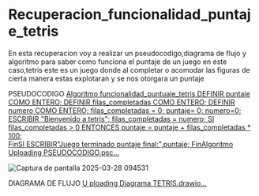 # Recuperacion_funcionalidad_puntaje_tetris
En esta recuperacion voy a realizar un pseudocodigo,diagrama de flujo y algoritmo para saber como funciona el puntaje de un juego en este caso,tetris este es un juego donde al completar o 
acomodar las figuras de cierta manera estas explotaran y se nos otorgara un puntaje 



PSEUDOCODIGO
[Algoritmo funcionalidad_puntuaje_tetris
	DEFINIR puntaje COMO ENTERO;
	DEFINIR filas_completadas COMO ENTERO;
	DEFINIR numero COMO ENTERO;
	filas_completadas = 0;
	puntaje= 0; 
	numero=0;
	ESCRIBIR "Bienvenido a tetris";
	filas_completadas = numero;
	SI filas_completadas > 0 ENTONCES
	puntaje = puntaje + filas_completadas * 100;	
FinSI
ESCRIBIR"Juego terminado puntaje final:",puntaje;
FinAlgoritmo
Uploading PSEUDOCODIGO.psc…]()

![Captura de pantalla 2025-03-28 094531](https://github.com/user-attachments/assets/c366ff89-5a59-491e-8080-f8353fc6386e)


DIAGRAMA DE FLUJO
[U<mxfile host="app.diagrams.net" agent="Mozilla/5.0 (Windows NT 10.0; Win64; x64) AppleWebKit/537.36 (KHTML, like Gecko) Chrome/134.0.0.0 Safari/537.36" version="26.1.3">
  <diagram name="Página-1" id="yz_0NU_y8Ucjf3_ebRbI">
    <mxGraphModel dx="1034" dy="1623" grid="1" gridSize="10" guides="1" tooltips="1" connect="1" arrows="1" fold="1" page="1" pageScale="1" pageWidth="827" pageHeight="1169" math="0" shadow="0">
      <root>
        <mxCell id="0" />
        <mxCell id="1" parent="0" />
        <mxCell id="IrhKcL5lx_eICvQf7MEP-6" style="edgeStyle=orthogonalEdgeStyle;rounded=0;orthogonalLoop=1;jettySize=auto;html=1;exitX=0.5;exitY=1;exitDx=0;exitDy=0;entryX=0.5;entryY=0;entryDx=0;entryDy=0;" parent="1" source="IrhKcL5lx_eICvQf7MEP-1" target="IrhKcL5lx_eICvQf7MEP-4" edge="1">
          <mxGeometry relative="1" as="geometry" />
        </mxCell>
        <mxCell id="IrhKcL5lx_eICvQf7MEP-1" value="INICIO" style="ellipse;whiteSpace=wrap;html=1;" parent="1" vertex="1">
          <mxGeometry x="330" y="-550" width="150" height="80" as="geometry" />
        </mxCell>
        <mxCell id="IrhKcL5lx_eICvQf7MEP-2" value="FIN" style="ellipse;whiteSpace=wrap;html=1;" parent="1" vertex="1">
          <mxGeometry x="345" y="1000" width="120" height="80" as="geometry" />
        </mxCell>
        <mxCell id="IrhKcL5lx_eICvQf7MEP-7" style="edgeStyle=orthogonalEdgeStyle;rounded=0;orthogonalLoop=1;jettySize=auto;html=1;exitX=0.5;exitY=1;exitDx=0;exitDy=0;entryX=0.5;entryY=0;entryDx=0;entryDy=0;" parent="1" source="IrhKcL5lx_eICvQf7MEP-4" target="IrhKcL5lx_eICvQf7MEP-5" edge="1">
          <mxGeometry relative="1" as="geometry" />
        </mxCell>
        <mxCell id="IrhKcL5lx_eICvQf7MEP-4" value="&lt;font style=&quot;vertical-align: inherit;&quot;&gt;&lt;font style=&quot;vertical-align: inherit;&quot;&gt;&lt;font style=&quot;vertical-align: inherit;&quot;&gt;&lt;font style=&quot;vertical-align: inherit;&quot;&gt;DEFINIR puntaje COMO ENTERO&lt;/font&gt;&lt;/font&gt;&lt;/font&gt;&lt;/font&gt;" style="rounded=0;whiteSpace=wrap;html=1;" parent="1" vertex="1">
          <mxGeometry x="345" y="-430" width="120" height="60" as="geometry" />
        </mxCell>
        <mxCell id="IrhKcL5lx_eICvQf7MEP-10" style="edgeStyle=orthogonalEdgeStyle;rounded=0;orthogonalLoop=1;jettySize=auto;html=1;exitX=0.5;exitY=1;exitDx=0;exitDy=0;entryX=0.5;entryY=0;entryDx=0;entryDy=0;" parent="1" source="IrhKcL5lx_eICvQf7MEP-5" target="IrhKcL5lx_eICvQf7MEP-8" edge="1">
          <mxGeometry relative="1" as="geometry" />
        </mxCell>
        <mxCell id="IrhKcL5lx_eICvQf7MEP-5" value="&lt;font style=&quot;vertical-align: inherit;&quot;&gt;&lt;font style=&quot;vertical-align: inherit;&quot;&gt;DEFINIR filas_completadas COMO ENTERO&lt;/font&gt;&lt;/font&gt;" style="rounded=0;whiteSpace=wrap;html=1;" parent="1" vertex="1">
          <mxGeometry x="345" y="-330" width="120" height="60" as="geometry" />
        </mxCell>
        <mxCell id="IrhKcL5lx_eICvQf7MEP-8" value="&lt;font style=&quot;vertical-align: inherit;&quot;&gt;&lt;font style=&quot;vertical-align: inherit;&quot;&gt;DEFINIR numero COMO ENTERO&lt;/font&gt;&lt;/font&gt;" style="rounded=0;whiteSpace=wrap;html=1;" parent="1" vertex="1">
          <mxGeometry x="345" y="-240" width="120" height="60" as="geometry" />
        </mxCell>
        <mxCell id="IrhKcL5lx_eICvQf7MEP-14" style="edgeStyle=orthogonalEdgeStyle;rounded=0;orthogonalLoop=1;jettySize=auto;html=1;entryX=0.5;entryY=0;entryDx=0;entryDy=0;" parent="1" source="IrhKcL5lx_eICvQf7MEP-11" edge="1">
          <mxGeometry relative="1" as="geometry">
            <mxPoint x="405" y="310" as="targetPoint" />
          </mxGeometry>
        </mxCell>
        <mxCell id="IrhKcL5lx_eICvQf7MEP-11" value="&lt;font style=&quot;vertical-align: inherit;&quot;&gt;&lt;font style=&quot;vertical-align: inherit;&quot;&gt;ESCRIBIR&quot;Bienvenido a tetris &quot;&lt;/font&gt;&lt;/font&gt;" style="shape=parallelogram;perimeter=parallelogramPerimeter;whiteSpace=wrap;html=1;fixedSize=1;" parent="1" vertex="1">
          <mxGeometry x="255" y="180" width="300" height="80" as="geometry" />
        </mxCell>
        <mxCell id="IrhKcL5lx_eICvQf7MEP-24" style="edgeStyle=orthogonalEdgeStyle;rounded=0;orthogonalLoop=1;jettySize=auto;html=1;exitX=0.5;exitY=1;exitDx=0;exitDy=0;entryX=0.5;entryY=0;entryDx=0;entryDy=0;" parent="1" target="IrhKcL5lx_eICvQf7MEP-15" edge="1">
          <mxGeometry relative="1" as="geometry">
            <mxPoint x="405" y="370" as="sourcePoint" />
          </mxGeometry>
        </mxCell>
        <mxCell id="IrhKcL5lx_eICvQf7MEP-16" value="SI" style="edgeStyle=orthogonalEdgeStyle;rounded=0;orthogonalLoop=1;jettySize=auto;html=1;" parent="1" source="IrhKcL5lx_eICvQf7MEP-15" edge="1">
          <mxGeometry x="0.1053" y="-5" relative="1" as="geometry">
            <mxPoint x="600" y="540" as="targetPoint" />
            <Array as="points">
              <mxPoint x="600" y="455" />
            </Array>
            <mxPoint x="5" y="-5" as="offset" />
          </mxGeometry>
        </mxCell>
        <mxCell id="IrhKcL5lx_eICvQf7MEP-17" value="NO" style="edgeStyle=orthogonalEdgeStyle;rounded=0;orthogonalLoop=1;jettySize=auto;html=1;" parent="1" source="IrhKcL5lx_eICvQf7MEP-15" edge="1">
          <mxGeometry x="-0.0658" y="-5" relative="1" as="geometry">
            <mxPoint x="240" y="540" as="targetPoint" />
            <Array as="points">
              <mxPoint x="241" y="455" />
            </Array>
            <mxPoint x="5" y="-5" as="offset" />
          </mxGeometry>
        </mxCell>
        <mxCell id="IrhKcL5lx_eICvQf7MEP-15" value="&lt;font style=&quot;vertical-align: inherit;&quot;&gt;&lt;font style=&quot;vertical-align: inherit;&quot;&gt;filas_completadas es &amp;gt; 0&lt;/font&gt;&lt;/font&gt;" style="rhombus;whiteSpace=wrap;html=1;" parent="1" vertex="1">
          <mxGeometry x="315" y="400" width="180" height="110" as="geometry" />
        </mxCell>
        <mxCell id="IrhKcL5lx_eICvQf7MEP-18" value="ESCRIBIR &quot;No completo ninguna fila&quot;" style="shape=parallelogram;perimeter=parallelogramPerimeter;whiteSpace=wrap;html=1;fixedSize=1;" parent="1" vertex="1">
          <mxGeometry x="150" y="540" width="160" height="60" as="geometry" />
        </mxCell>
        <mxCell id="IErN1is4IflzrCL0zltt-16" style="edgeStyle=orthogonalEdgeStyle;rounded=0;orthogonalLoop=1;jettySize=auto;html=1;exitX=0.5;exitY=1;exitDx=0;exitDy=0;entryX=1;entryY=0.5;entryDx=0;entryDy=0;" edge="1" parent="1" target="IErN1is4IflzrCL0zltt-11">
          <mxGeometry relative="1" as="geometry">
            <mxPoint x="530" y="950" as="targetPoint" />
            <mxPoint x="630" y="710" as="sourcePoint" />
            <Array as="points">
              <mxPoint x="600" y="710" />
              <mxPoint x="600" y="860" />
            </Array>
          </mxGeometry>
        </mxCell>
        <mxCell id="IrhKcL5lx_eICvQf7MEP-19" value="ESCRIBIR &quot;su puntaje es ,puntaje&quot;" style="shape=parallelogram;perimeter=parallelogramPerimeter;whiteSpace=wrap;html=1;fixedSize=1;" parent="1" vertex="1">
          <mxGeometry x="520" y="650" width="180" height="60" as="geometry" />
        </mxCell>
        <mxCell id="IrhKcL5lx_eICvQf7MEP-21" style="edgeStyle=orthogonalEdgeStyle;rounded=0;orthogonalLoop=1;jettySize=auto;html=1;" parent="1" source="IrhKcL5lx_eICvQf7MEP-20" target="IrhKcL5lx_eICvQf7MEP-19" edge="1">
          <mxGeometry relative="1" as="geometry">
            <Array as="points">
              <mxPoint x="600" y="610" />
              <mxPoint x="600" y="610" />
            </Array>
          </mxGeometry>
        </mxCell>
        <mxCell id="IrhKcL5lx_eICvQf7MEP-20" value="puntaje = puntuaje + filas_completadas * 100" style="rounded=0;whiteSpace=wrap;html=1;" parent="1" vertex="1">
          <mxGeometry x="510" y="540" width="170" height="60" as="geometry" />
        </mxCell>
        <mxCell id="IErN1is4IflzrCL0zltt-6" style="edgeStyle=orthogonalEdgeStyle;rounded=0;orthogonalLoop=1;jettySize=auto;html=1;entryX=0.5;entryY=0;entryDx=0;entryDy=0;" edge="1" parent="1" source="IErN1is4IflzrCL0zltt-2" target="IErN1is4IflzrCL0zltt-5">
          <mxGeometry relative="1" as="geometry" />
        </mxCell>
        <mxCell id="IErN1is4IflzrCL0zltt-2" value="&lt;font style=&quot;vertical-align: inherit;&quot;&gt;&lt;font style=&quot;vertical-align: inherit;&quot;&gt;Filas_completadas=0&lt;/font&gt;&lt;/font&gt;" style="rounded=0;whiteSpace=wrap;html=1;" vertex="1" parent="1">
          <mxGeometry x="345" y="-50" width="120" height="60" as="geometry" />
        </mxCell>
        <mxCell id="IErN1is4IflzrCL0zltt-3" value="" style="edgeStyle=orthogonalEdgeStyle;rounded=0;orthogonalLoop=1;jettySize=auto;html=1;exitX=0.5;exitY=1;exitDx=0;exitDy=0;entryX=0.5;entryY=0;entryDx=0;entryDy=0;" edge="1" parent="1" source="IrhKcL5lx_eICvQf7MEP-8" target="IErN1is4IflzrCL0zltt-1">
          <mxGeometry relative="1" as="geometry">
            <mxPoint x="405" y="-60" as="sourcePoint" />
            <mxPoint x="405" y="180" as="targetPoint" />
          </mxGeometry>
        </mxCell>
        <mxCell id="IErN1is4IflzrCL0zltt-4" style="edgeStyle=orthogonalEdgeStyle;rounded=0;orthogonalLoop=1;jettySize=auto;html=1;" edge="1" parent="1" source="IErN1is4IflzrCL0zltt-1" target="IErN1is4IflzrCL0zltt-2">
          <mxGeometry relative="1" as="geometry" />
        </mxCell>
        <mxCell id="IErN1is4IflzrCL0zltt-1" value="&lt;font style=&quot;vertical-align: inherit;&quot;&gt;&lt;font style=&quot;vertical-align: inherit;&quot;&gt;puntaje=0&lt;/font&gt;&lt;/font&gt;" style="rounded=0;whiteSpace=wrap;html=1;" vertex="1" parent="1">
          <mxGeometry x="345" y="-140" width="120" height="60" as="geometry" />
        </mxCell>
        <mxCell id="IErN1is4IflzrCL0zltt-7" style="edgeStyle=orthogonalEdgeStyle;rounded=0;orthogonalLoop=1;jettySize=auto;html=1;entryX=0.5;entryY=0;entryDx=0;entryDy=0;" edge="1" parent="1" source="IErN1is4IflzrCL0zltt-5" target="IrhKcL5lx_eICvQf7MEP-11">
          <mxGeometry relative="1" as="geometry" />
        </mxCell>
        <mxCell id="IErN1is4IflzrCL0zltt-5" value="&lt;font style=&quot;vertical-align: inherit;&quot;&gt;&lt;font style=&quot;vertical-align: inherit;&quot;&gt;numero=0&lt;/font&gt;&lt;/font&gt;" style="rounded=0;whiteSpace=wrap;html=1;" vertex="1" parent="1">
          <mxGeometry x="345" y="50" width="120" height="60" as="geometry" />
        </mxCell>
        <mxCell id="IErN1is4IflzrCL0zltt-8" value="&lt;font style=&quot;vertical-align: inherit;&quot;&gt;&lt;font style=&quot;vertical-align: inherit;&quot;&gt;&lt;font style=&quot;vertical-align: inherit;&quot;&gt;&lt;font style=&quot;vertical-align: inherit;&quot;&gt;Flas_completadas = numero&lt;/font&gt;&lt;/font&gt;&lt;/font&gt;&lt;/font&gt;" style="rounded=0;whiteSpace=wrap;html=1;" vertex="1" parent="1">
          <mxGeometry x="345" y="310" width="120" height="60" as="geometry" />
        </mxCell>
        <mxCell id="IErN1is4IflzrCL0zltt-21" style="edgeStyle=orthogonalEdgeStyle;rounded=0;orthogonalLoop=1;jettySize=auto;html=1;exitX=0.5;exitY=1;exitDx=0;exitDy=0;entryX=0.5;entryY=0;entryDx=0;entryDy=0;" edge="1" parent="1" source="IErN1is4IflzrCL0zltt-11" target="IrhKcL5lx_eICvQf7MEP-2">
          <mxGeometry relative="1" as="geometry" />
        </mxCell>
        <mxCell id="IErN1is4IflzrCL0zltt-11" value="ESCRIBIR &quot;juego terminado su puntaje es:&quot;,puntaje" style="shape=parallelogram;perimeter=parallelogramPerimeter;whiteSpace=wrap;html=1;fixedSize=1;" vertex="1" parent="1">
          <mxGeometry x="302.5" y="830" width="205" height="60" as="geometry" />
        </mxCell>
        <mxCell id="IErN1is4IflzrCL0zltt-19" style="edgeStyle=orthogonalEdgeStyle;rounded=0;orthogonalLoop=1;jettySize=auto;html=1;exitX=0.5;exitY=1;exitDx=0;exitDy=0;entryX=0;entryY=0.5;entryDx=0;entryDy=0;" edge="1" parent="1" target="IErN1is4IflzrCL0zltt-11">
          <mxGeometry relative="1" as="geometry">
            <mxPoint x="210" y="600" as="sourcePoint" />
            <mxPoint x="300" y="860" as="targetPoint" />
            <Array as="points">
              <mxPoint x="240" y="600" />
              <mxPoint x="240" y="860" />
            </Array>
          </mxGeometry>
        </mxCell>
      </root>
    </mxGraphModel>
  </diagram>
</mxfile>
ploading Diagrama TETRIS.drawio…]()

